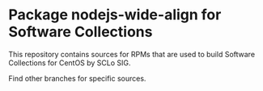 # Package nodejs-wide-align for Software Collections

This repository contains sources for RPMs that are used
to build Software Collections for CentOS by SCLo SIG.

Find other branches for specific sources.
